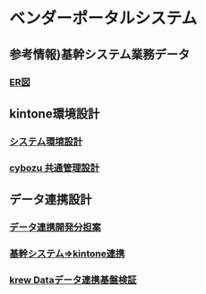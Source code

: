 # ベンダーポータルシステム

## 参考情報)基幹システム業務データ

### [ER図](https://github.com/ShopChannelIT/Vendor-Potal-Systme/blob/main/%E5%9F%BA%E5%B9%B9%E3%82%B7%E3%82%B9%E3%83%86%E3%83%A0ER%E5%9B%B3.md)

## kintone環境設計

### [システム環境設計](https://github.com/ShopChannelIT/Vendor-Potal-Systme/blob/main/kintone%E7%92%B0%E5%A2%83%E8%A8%AD%E8%A8%88.md)

### [cybozu 共通管理設計](https://github.com/ShopChannelIT/Vendor-Potal-Systme/blob/main/cybozu%20%E5%85%B1%E9%80%9A%E7%AE%A1%E7%90%86.md)

## データ連携設計

### [データ連携開発分担案](https://github.com/ShopChannelIT/Vendor-Potal-Systme/blob/main/%E3%83%87%E3%83%BC%E3%82%BF%E9%80%A3%E6%90%BA%E9%96%8B%E7%99%BA%E5%88%86%E6%8B%85%E6%A1%88.md)

### [基幹システム⇒kintone連携](https://github.com/ShopChannelIT/Vendor-Potal-Systme/blob/main/%E3%83%87%E3%83%BC%E3%82%BF%E9%80%A3%E6%90%BA%E8%A8%AD%E8%A8%88.md)

### [krew Dataデータ連携基盤検証](https://github.com/ShopChannelIT/Vendor-Potal-Systme/blob/main/%E3%83%87%E3%83%BC%E3%82%BF%E9%80%A3%E6%90%BA%E6%A4%9C%E8%A8%BC.md)
